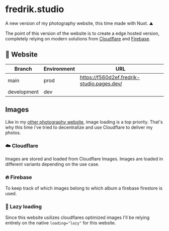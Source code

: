 # fredrik.studio
A new version of my photography website, this time made with Nuxt. ⛰️

The point of this version of the website is to create a edge hosted version, completely relying on modern solutions from [Cloudflare](https://www.cloudflare.com/) and [Firebase](https://firebase.google.com/).

## 🚀 Website

|Branch      |Environment|URL                                           |
|------------|-----------|----------------------------------------------|
|main        |prod       |https://f560d2ef.fredrik-studio.pages.dev/    |
|development |dev        |                                              |

## Images
Like in my [other photography website](https://github.com/fredrikburmester/fredrikburmester-express), image loading is a top priority. That's why this time i've tried to decentralize and use Cloudflare to deliver my photos. 

### ☁️ Cloudflare 
Images are stored and loaded from Cloudflare Images. Images are loaded in different variants depending on the use case. 

### 🔥 Firebase 
To keep track of which images belong to which album a firebase firestore is used. 

### 🐌 Lazy loading
Since this website usilizes cloudflares optimized images I'll be relying entirely on the native `loading="lazy"` for this website. 




